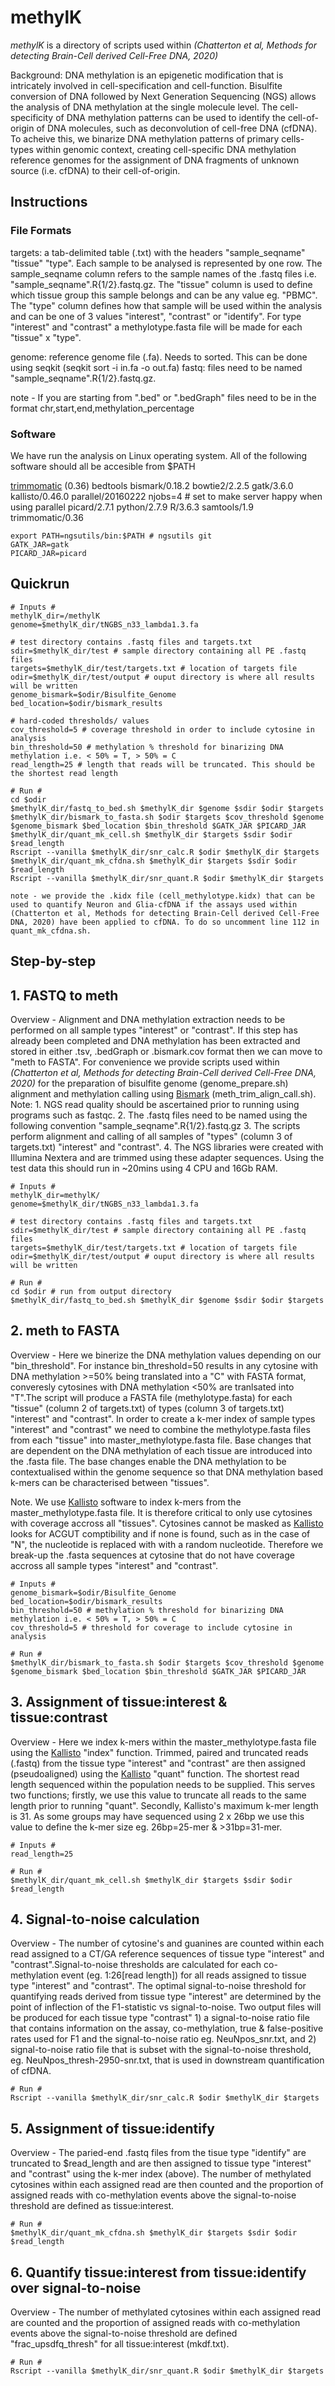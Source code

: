# methylK 
_methylK_ is a directory of scripts used within _(Chatterton et al, Methods for detecting Brain-Cell derived Cell-Free DNA, 2020)_

Background: DNA methylation is an epigenetic modification that is intricately involved in cell-specification and cell-function. Bisulfite conversion of DNA followed by Next Generation Sequencing (NGS) allows the analysis of DNA methylation at the single molecule level. The cell-specificity of DNA methylation patterns can be used to identify the cell-of-origin of DNA molecules, such as deconvolution of cell-free DNA (cfDNA). To acheive this, we binarize DNA methylation patterns of primary cells-types within genomic context, creating cell-specific DNA methylation reference genomes for the assignment of DNA fragments of unknown source (i.e. cfDNA) to their cell-of-origin.

## Instructions

### File Formats 

 targets: a tab-delimited table (.txt) with the headers "sample_seqname" "tissue" "type". Each sample to be analysed is represented by one row. The sample_seqname column refers to the sample names of the .fastq files i.e. "sample_seqname".R{1/2}.fastq.gz. The "tissue" column is used to define which tissue group this sample belongs and can be any value eg. "PBMC". The "type" column defines how that sample will be used within the analysis and can be one of 3 values "interest", "contrast" or "identify". For type "interest" and "contrast" a methylotype.fasta file will be made for each "tissue" x "type". 

 genome: reference genome file (.fa). Needs to sorted. This can be done using seqkit (seqkit sort -i in.fa -o out.fa)
 fastq: files need to be named "sample_seqname".R{1/2}.fastq.gz. 

 note - If you are starting from ".bed" or ".bedGraph" files need to be in the format chr,start,end,methylation_percentage

### Software 
We have run the analysis on Linux operating system. All of the following software should all be accesible from $PATH

[trimmomatic](http://www.usadellab.org/cms/?page=trimmomatic) (0.36)
	bedtools
	bismark/0.18.2
	bowtie2/2.2.5
	gatk/3.6.0
	kallisto/0.46.0
	parallel/20160222
	njobs=4 # set to make server happy when using parallel
	picard/2.7.1
	python/2.7.9
	R/3.6.3
	samtools/1.9
	trimmomatic/0.36

	export PATH=ngsutils/bin:$PATH # ngsutils git
	GATK_JAR=gatk
	PICARD_JAR=picard


## Quickrun

	# Inputs #
	methylK_dir=/methylK
	genome=$methylK_dir/tNGBS_n33_lambda1.3.fa

	# test directory contains .fastq files and targets.txt
	sdir=$methylK_dir/test # sample directory containing all PE .fastq files 
	targets=$methylK_dir/test/targets.txt # location of targets file
	odir=$methylK_dir/test/output # ouput directory is where all results will be written
	genome_bismark=$odir/Bisulfite_Genome
	bed_location=$odir/bismark_results

	# hard-coded thresholds/ values
	cov_threshold=5 # coverage threshold in order to include cytosine in analysis
	bin_threshold=50 # methylation % threshold for binarizing DNA methylation i.e. < 50% = T, > 50% = C
	read_length=25 # length that reads will be truncated. This should be the shortest read length

	# Run #
	cd $odir
	$methylK_dir/fastq_to_bed.sh $methylK_dir $genome $sdir $odir $targets
	$methylK_dir/bismark_to_fasta.sh $odir $targets $cov_threshold $genome $genome_bismark $bed_location $bin_threshold $GATK_JAR $PICARD_JAR
	$methylK_dir/quant_mk_cell.sh $methylK_dir $targets $sdir $odir $read_length
	Rscript --vanilla $methylK_dir/snr_calc.R $odir $methylK_dir $targets
	$methylK_dir/quant_mk_cfdna.sh $methylK_dir $targets $sdir $odir $read_length
	Rscript --vanilla $methylK_dir/snr_quant.R $odir $methylK_dir $targets

	note - we provide the .kidx file (cell_methylotype.kidx) that can be used to quantify Neuron and Glia-cfDNA if the assays used within (Chatterton et al, Methods for detecting Brain-Cell derived Cell-Free DNA, 2020) have been applied to cfDNA. To do so uncomment line 112 in quant_mk_cfdna.sh.


## Step-by-step

## 1. FASTQ to meth
Overview - Alignment and DNA methylation extraction needs to be performed on all sample types "interest" or "contrast". If this step has already been completed and DNA methylation has been extracted and stored in either .tsv, .bedGraph or .bismark.cov format then we can move to "meth to FASTA". For convenience we provide scripts used within _(Chatterton et al, Methods for detecting Brain-Cell derived Cell-Free DNA, 2020)_ for the preparation of bisulfite genome (genome_prepare.sh) alignment and methylation calling using [Bismark](https://www.bioinformatics.babraham.ac.uk/projects/bismark/) (meth_trim_align_call.sh). Note: 1. NGS read quality should be ascertained prior to running using programs such as fastqc. 2. The .fastq files need to be named using the following convention "sample_seqname".R{1/2}.fastq.gz 3. The scripts perform alignment and calling of all samples of "types" (column 3 of targets.txt) "interest" and "contrast". 4. The NGS libraries were created with Illumina Nextera and are trimmed using these adapter sequences. Using the test data this should run in ~20mins using 4 CPU and 16Gb RAM.

	# Inputs #
	methylK_dir=methylK/
	genome=$methylK_dir/tNGBS_n33_lambda1.3.fa

	# test directory contains .fastq files and targets.txt
	sdir=$methylK_dir/test # sample directory containing all PE .fastq files 
	targets=$methylK_dir/test/targets.txt # location of targets file
	odir=$methylK_dir/test/output # ouput directory is where all results will be written

	# Run #
	cd $odir # run from output directory
	$methylK_dir/fastq_to_bed.sh $methylK_dir $genome $sdir $odir $targets


## 2. meth to FASTA
Overview - Here we binerize the DNA methylation values depending on our "bin_threshold". For instance bin_threshold=50 results in any cytosine with DNA methylation >=50% being translated into a "C" with FASTA format, converesly cytosines with DNA methylation <50% are tranlsated into "T".The script will produce a FASTA file (methylotype.fasta) for each "tissue" (column 2 of targets.txt) of types (column 3 of targets.txt) "interest" and "contrast". In order to create a k-mer index of sample types "interest" and "contrast" we need to combine the methylotype.fasta files from each "tissue" into master_methylotype.fasta file. Base changes that are dependent on the DNA methylation of each tissue are introduced into the .fasta file. The base changes enable the DNA methylation to be contextualised within the genome sequence so that DNA methylation based k-mers can be characterised between "tissues". 

Note. We use [Kallisto](https://github.com/pachterlab/kallisto_paper_analysis) software to index k-mers from the master_methylotype.fasta file. It is therefore critical to only use cytosines with coverage accross all "tissues". Cytosines cannot be masked as [Kallisto](https://github.com/pachterlab/kallisto_paper_analysis) looks for ACGUT comptibility and if none is found, such as in the case of "N", the nucleotide is replaced with with a random nucleotide. Therefore we break-up the .fasta sequences at cytosine that do not have coverage accross all sample types "interest" and "contrast".

	# Inputs #
	genome_bismark=$odir/Bisulfite_Genome
	bed_location=$odir/bismark_results
	bin_threshold=50 # methylation % threshold for binarizing DNA methylation i.e. < 50% = T, > 50% = C
	cov_threshold=5 # threshold for coverage to include cytosine in analysis

	# Run #
	$methylK_dir/bismark_to_fasta.sh $odir $targets $cov_threshold $genome $genome_bismark $bed_location $bin_threshold $GATK_JAR $PICARD_JAR

## 3. Assignment of tissue:interest & tissue:contrast

Overview - Here we index k-mers within the master_methylotype.fasta file using the [Kallisto](https://github.com/pachterlab/kallisto_paper_analysis) "index" function. Trimmed, paired and truncated reads (.fastq) from the tissue type "interest" and "contrast" are then assigned (pseudoaligned) using the [Kallisto](https://github.com/pachterlab/kallisto_paper_analysis) "quant" function. The shortest read length sequenced within the population needs to be supplied. This serves two functions; firstly, we use this value to truncate all reads to the same length prior to running "quant". Secondly, Kallisto's maximum k-mer length is 31. As some groups may have sequenced using 2 x 26bp we use this value to define the k-mer size eg. 26bp=25-mer & >31bp=31-mer. 

	# Inputs #
	read_length=25

	# Run #
	$methylK_dir/quant_mk_cell.sh $methylK_dir $targets $sdir $odir $read_length

## 4. Signal-to-noise calculation

Overview -  The number of cytosine's and guanines are counted within each read assigned to a CT/GA reference sequences of tissue type "interest" and "contrast".Signal-to-noise thresholds are calculated for each co-methylation event (eg. 1:26[read length]) for all reads assigned to tissue type "interest" and "contrast". The optimal signal-to-noise threshold for quantifying reads derived from tissue type "interest" are determined by the point of inflection of the F1-statistic vs signal-to-noise. Two output files will be produced for each tissue type "contrast" 1) a signal-to-noise ratio file that contains information on the assay, co-methylation, true & false-positive rates used for F1 and the signal-to-noise ratio eg. NeuNpos_snr.txt, and 2) signal-to-noise ratio file that is subset with the signal-to-noise threshold, eg. NeuNpos_thresh-2950-snr.txt, that is used in downstream quantification of cfDNA.

	# Run #
	Rscript --vanilla $methylK_dir/snr_calc.R $odir $methylK_dir $targets


## 5. Assignment of tissue:identify
Overview - The paried-end .fastq files from the tisue type "identify" are truncated to $read_length and are then assigned to tissue type "interest" and "contrast" using the k-mer index (above). The number of methylated cytosines within each assigned read are then counted and the proportion of assigned reads with co-methylation events above the signal-to-noise threshold are defined as tissue:interest.

	# Run #
	$methylK_dir/quant_mk_cfdna.sh $methylK_dir $targets $sdir $odir $read_length

## 6. Quantify tissue:interest from tissue:identify over signal-to-noise
Overview - The number of methylated cytosines within each assigned read are counted and the proportion of assigned reads with co-methylation events above the signal-to-noise threshold are defined "frac_upsdfq_thresh" for all tissue:interest (mkdf.txt).

	# Run #
	Rscript --vanilla $methylK_dir/snr_quant.R $odir $methylK_dir $targets






